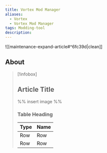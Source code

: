 ```yaml
---
title: Vortex Mod Manager
aliases:
  - Vortex
  - Vortex Mod Manager
tags: Modding-tool
description: 
---
```


![[maintenance-expand-article#^6fc39d|clean]]

## About

> [!infobox]
> 
> ## Article Title
> 
> %% insert image %%
> 
> ### Table Heading
> 
> | Type | Name |
> | --- | --- |
> | Row | Row |
> | Row | Row |